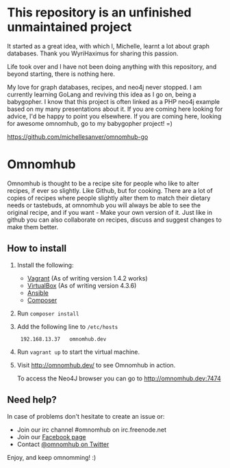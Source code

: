 This repository is an unfinished unmaintained project
========================================================
It started as a great idea, with which I, Michelle, learnt a lot about graph databases. Thank you WyriHaximus for sharing this passion. 

Life took over and I have not been doing anything with this repository, and beyond starting, there is nothing here. 

My love for graph databases, recipes, and neo4j never stopped. I am currently learning GoLang and reviving this idea as I go on, being a babygopher. I know that this project is often linked as a PHP neo4j example based on my many presentations about it. If you are coming here looking for advice, I'd be happy to point you elsewhere. If you are coming here, looking for awesome omnomhub, go to my babygopher project! =) 

https://github.com/michellesanver/omnomhub-go

Omnomhub
========

Omnomhub is thought to be a recipe site for people who like to alter
recipes, if ever so slightly. Like Github, but for cooking. There are a
lot of copies of recipes where people slightly alter them to match their
dietary needs or tastebuds, at omnomhub you will always be able to see
the original recipe, and if you want - Make your own version of it. Just
like in github you can also collaborate on recipes, discuss and suggest
changes to make them better.


How to install
--------------

1. Install the following:

    * [Vagrant][] (As of writing version 1.4.2 works)
    * [VirtualBox][] (As of writing version 4.3.6)
    * [Ansible][]
    * [Composer][]

2. Run `composer install`

3. Add the following line to `/etc/hosts`

        192.168.13.37	omnomhub.dev

4. Run `vagrant up` to start the virtual machine.

5.  Visit http://omnomhub.dev/ to see Omnomhub in action.

    To access the Neo4J browser you can go to http://omnomhub.dev:7474


Need help?
----------

In case of problems don't hesitate to create an issue or:

* Join our irc channel #omnomhub on irc.freenode.net
* Join our [Facebook page][]
* Contact [@omnomhub on Twitter][]

Enjoy, and keep omnomming! :)

[Vagrant]: http://www.vagrantup.com/downloads.html
[VirtualBox]: https://www.virtualbox.org/wiki/Downloads
[Ansible]: http://docs.ansible.com/intro_installation.html
[Composer]: http://getcomposer.org/doc/00-intro.md
[Facebook page]: https://www.facebook.com/omnomhub
[@omnomhub on Twitter]: https://twitter.com/omnomhub
